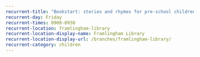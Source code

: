```yaml
---
recurrent-title: "Bookstart: stories and rhymes for pre-school children - starts 13 January"
recurrent-day: Friday
recurrent-times: 0900-0930
recurrent-location: framlingham-library
recurrent-location-display-name: Framlingham Library
recurrent-location-display-url: /branches/framlingham-library/
recurrent-category: children
---
```

